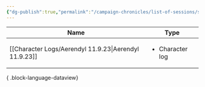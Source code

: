 ```yaml
---
{"dg-publish":true,"permalink":"/campaign-chronicles/list-of-sessions/session-5/","hideInGraph":true,"tags":["Event"]}
---
```



| Name                                                     | Type                            |
| -------------------------------------------------------- | ------------------------------- |
| [[Character Logs/Aerendyl 11.9.23\|Aerendyl 11.9.23]] | <ul><li>Character log</li></ul> |

{ .block-language-dataview}